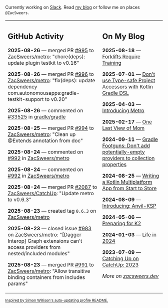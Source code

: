 Currently working on [Slack](https://slack.com/). Read [my blog](https://zacsweers.dev/) or follow me on places `@ZacSweers`.

<table><tr><td valign="top" width="60%">

## GitHub Activity
<!-- githubActivity starts -->
**2025-08-26** — merged PR [#995](https://github.com/ZacSweers/metro/pull/995) to [ZacSweers/metro](https://github.com/ZacSweers/metro): "chore(deps): update plugin testkit to v0.16"

**2025-08-26** — merged PR [#996](https://github.com/ZacSweers/metro/pull/996) to [ZacSweers/metro](https://github.com/ZacSweers/metro): "fix(deps): update dependency com.autonomousapps:gradle-testkit-support to v0.20"

**2025-08-26** — commented on [#33525](https://github.com/gradle/gradle/issues/33525#issuecomment-3224588500) in [gradle/gradle](https://github.com/gradle/gradle)

**2025-08-25** — merged PR [#994](https://github.com/ZacSweers/metro/pull/994) to [ZacSweers/metro](https://github.com/ZacSweers/metro): "Clean up @Extends annotation from doc"

**2025-08-24** — commented on [#992](https://github.com/ZacSweers/metro/issues/992#issuecomment-3218390518) in [ZacSweers/metro](https://github.com/ZacSweers/metro)

**2025-08-24** — commented on [#992](https://github.com/ZacSweers/metro/issues/992#issuecomment-3218357621) in [ZacSweers/metro](https://github.com/ZacSweers/metro)

**2025-08-24** — merged PR [#2087](https://github.com/ZacSweers/CatchUp/pull/2087) to [ZacSweers/CatchUp](https://github.com/ZacSweers/CatchUp): "Update metro to v0.6.3"

**2025-08-23** — created tag `0.6.3` on [ZacSweers/metro](https://github.com/ZacSweers/metro)

**2025-08-23** — closed issue [#983](https://github.com/ZacSweers/metro/issues/983) on [ZacSweers/metro](https://github.com/ZacSweers/metro): "[Dagger Interop] Graph extensions can't access providers from nested/included modules"

**2025-08-23** — merged PR [#991](https://github.com/ZacSweers/metro/pull/991) to [ZacSweers/metro](https://github.com/ZacSweers/metro): "Allow transitive binding containers from includes params"
<!-- githubActivity ends -->
</td><td valign="top" width="40%">

## On My Blog
<!-- blog starts -->
**2025-08-18** — [Forklifts Require Training](https://www.zacsweers.dev/forklifts-require-training/)

**2025-07-01** — [Don't use Type-safe Project Accessors with Kotlin Gradle DSL](https://www.zacsweers.dev/dont-use-type-safe-project-accessors-with-kotlin-gradle-dsl/)

**2025-04-03** — [Introducing Metro](https://www.zacsweers.dev/introducing-metro/)

**2025-02-17** — [One Last View of Mom](https://www.zacsweers.dev/one-last-view-of-mom/)

**2024-09-11** — [Gradle Footguns: Don't add potentially-empty providers to collection properties](https://www.zacsweers.dev/gradle-footgun-adding-empty-providers-to-collection-properties/)

**2024-08-25** — [Writing a Kotlin Multiplatform App from Start to Store](https://www.zacsweers.dev/writing-a-kotlin-multiplatform-app-from-start-to-store/)

**2024-08-09** — [Introducing: Anvil-KSP](https://www.zacsweers.dev/introducing-anvil-ksp/)

**2024-05-06** — [Preparing for K2](https://www.zacsweers.dev/preparing-for-k2/)

**2024-01-03** — [Life in 2024](https://www.zacsweers.dev/life-in-2024/)

**2023-07-09** — [Catching Up on CatchUp: 2023](https://www.zacsweers.dev/catching-up-on-catchup-2023/)
<!-- blog ends -->
_More on [zacsweers.dev](https://zacsweers.dev/)_
</td></tr></table>

<sub><a href="https://simonwillison.net/2020/Jul/10/self-updating-profile-readme/">Inspired by Simon Willison's auto-updating profile README.</a></sub>